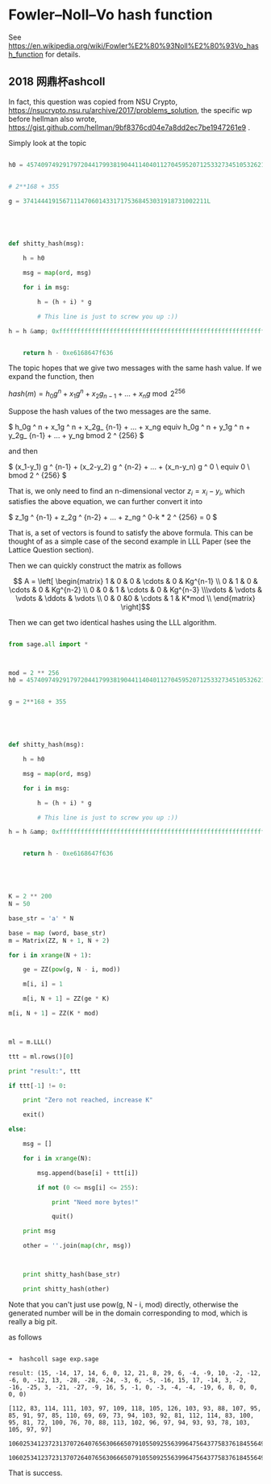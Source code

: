 # Fowler–Noll–Vo hash function



See https://en.wikipedia.org/wiki/Fowler%E2%80%93Noll%E2%80%93Vo_hash_function for details.


## 2018 网鼎杯ashcoll


In fact, this question was copied from NSU Crypto, https://nsucrypto.nsu.ru/archive/2017/problems_solution, the specific wp before hellman also wrote, https://gist.github.com/hellman/9bf8376cd04e7a8dd2ec7be1947261e9 .


Simply look at the topic


```python

h0 = 45740974929179720441799381904411404011270459520712533273451053262137196814399


# 2**168 + 355

g = 374144419156711147060143317175368453031918731002211L





def shitty_hash(msg):

    h = h0

    msg = map(ord, msg)

    for i in msg:

        h = (h + i) * g

        # This line is just to screw you up :))

h = h &amp; 0xffffffffffffffffffffffffffffffffffffffffffffffffffffffffffffffff


    return h - 0xe6168647f636

```



The topic hopes that we give two messages with the same hash value. If we expand the function, then


$hash(m)=h_0g^n+x_1g^n+x_2g_{n-1}+...+x_ng \bmod 2^{256}$



Suppose the hash values of the two messages are the same.


$ h_0g ^ n + x_1g ^ n + x_2g_ {n-1} + ... + x_ng equiv h_0g ^ n + y_1g ^ n + y_2g_ {n-1} + ... + y_ng bmod 2 ^ {256} $


and then


$ (x_1-y_1) g ^ {n-1} + (x_2-y_2) g ^ {n-2} + ... + (x_n-y_n) g ^ 0 \ equiv 0 \ bmod 2 ^ {256} $


That is, we only need to find an n-dimensional vector $z_i=x_i-y_i$, which satisfies the above equation, we can further convert it into


$ z_1g ^ {n-1} + z_2g ^ {n-2} + ... + z_ng ^ 0-k * 2 ^ {256} = 0 $


That is, a set of vectors is found to satisfy the above formula. This can be thought of as a simple case of the second example in LLL Paper (see the Lattice Question section).


Then we can quickly construct the matrix as follows


$$ A = \left[ \begin{matrix} 1   & 0 & 0     & \cdots & 0 & Kg^{n-1}     \\ 0   & 1  & 0    & \cdots & 0 & Kg^{n-2}  \\ 0   & 0   & 1   & \cdots & 0 & Kg^{n-3} \\\vdots & \vdots & \vdots & \ddots & \vdots \\ 0   & 0   &0   & \cdots & 1 & K*mod     \\ \end{matrix} \right]$$



Then we can get two identical hashes using the LLL algorithm.


```python

from sage.all import *



mod = 2 ** 256
h0 = 45740974929179720441799381904411404011270459520712533273451053262137196814399


g = 2**168 + 355





def shitty_hash(msg):

    h = h0

    msg = map(ord, msg)

    for i in msg:

        h = (h + i) * g

        # This line is just to screw you up :))

h = h &amp; 0xffffffffffffffffffffffffffffffffffffffffffffffffffffffffffffffff


    return h - 0xe6168647f636





K = 2 ** 200
N = 50

base_str = 'a' * N

base = map (word, base_str)
m = Matrix(ZZ, N + 1, N + 2)

for i in xrange(N + 1):

    ge = ZZ(pow(g, N - i, mod))

    m[i, i] = 1

    m[i, N + 1] = ZZ(ge * K)

m[i, N + 1] = ZZ(K * mod)



ml = m.LLL()

ttt = ml.rows()[0]

print "result:", ttt

if ttt[-1] != 0:

    print "Zero not reached, increase K"

    exit()

else:

    msg = []

    for i in xrange(N):

        msg.append(base[i] + ttt[i])

        if not (0 <= msg[i] <= 255):

            print "Need more bytes!"

            quit()

    print msg

    other = ''.join(map(chr, msg))



    print shitty_hash(base_str)

    print shitty_hash(other)

```



Note that you can&#39;t just use pow(g, N - i, mod) directly, otherwise the generated number will be in the domain corresponding to mod, which is really a big pit.


as follows


```shell

➜  hashcoll sage exp.sage

result: (15, -14, 17, 14, 6, 0, 12, 21, 8, 29, 6, -4, -9, 10, -2, -12, -6, 0, -12, 13, -28, -28, -24, -3, 6, -5, -16, 15, 17, -14, 3, -2, -16, -25, 3, -21, -27, -9, 16, 5, -1, 0, -3, -4, -4, -19, 6, 8, 0, 0, 0, 0)

[112, 83, 114, 111, 103, 97, 109, 118, 105, 126, 103, 93, 88, 107, 95, 85, 91, 97, 85, 110, 69, 69, 73, 94, 103, 92, 81, 112, 114, 83, 100, 95, 81, 72, 100, 76, 70, 88, 113, 102, 96, 97, 94, 93, 93, 78, 103, 105, 97, 97]

106025341237231370726407656306665079105509255639964756437758376184556498283725

106025341237231370726407656306665079105509255639964756437758376184556498283725

```



That is success.